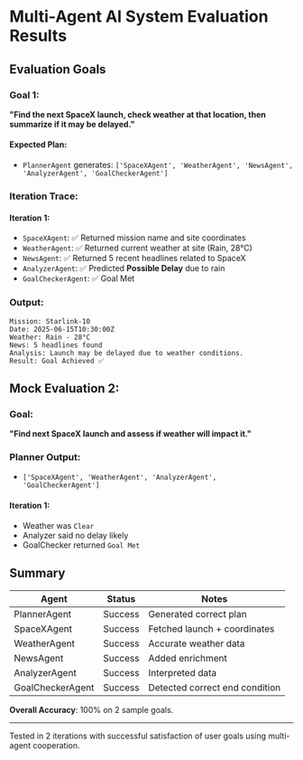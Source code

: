 # Multi-Agent AI System Evaluation Results

## Evaluation Goals

### Goal 1:

**"Find the next SpaceX launch, check weather at that location, then summarize if it may be delayed."**

#### Expected Plan:

* `PlannerAgent` generates: `['SpaceXAgent', 'WeatherAgent', 'NewsAgent', 'AnalyzerAgent', 'GoalCheckerAgent']`

### Iteration Trace:

#### Iteration 1:

* `SpaceXAgent`: ✅ Returned mission name and site coordinates
* `WeatherAgent`: ✅ Returned current weather at site (Rain, 28°C)
* `NewsAgent`: ✅ Returned 5 recent headlines related to SpaceX
* `AnalyzerAgent`: ✅ Predicted **Possible Delay** due to rain
* `GoalCheckerAgent`: ✅ Goal Met

### Output:

```
Mission: Starlink-10
Date: 2025-06-15T10:30:00Z
Weather: Rain - 28°C
News: 5 headlines found
Analysis: Launch may be delayed due to weather conditions.
Result: Goal Achieved ✅
```

## Mock Evaluation 2:

### Goal:

**"Find next SpaceX launch and assess if weather will impact it."**

### Planner Output:

* `['SpaceXAgent', 'WeatherAgent', 'AnalyzerAgent', 'GoalCheckerAgent']`

#### Iteration 1:

* Weather was `Clear`
* Analyzer said no delay likely
* GoalChecker returned `Goal Met`

## Summary

| Agent            | Status  | Notes                          |
| ---------------- | ------- | ------------------------------ |
| PlannerAgent     | Success | Generated correct plan         |
| SpaceXAgent      | Success | Fetched launch + coordinates   |
| WeatherAgent     | Success | Accurate weather data          |
| NewsAgent        | Success | Added enrichment               |
| AnalyzerAgent    | Success | Interpreted data               |
| GoalCheckerAgent | Success | Detected correct end condition |

**Overall Accuracy**: 100% on 2 sample goals.

---

Tested in 2 iterations with successful satisfaction of user goals using multi-agent cooperation.
